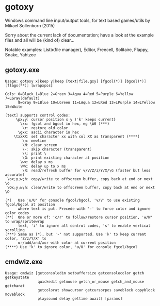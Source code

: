 # gotoxy
Windows command line input/output tools, for text based games/utils by Mikael Sollenborn (2015)

Sorry about the current lack of documentation; have a look at the example files and all will be (kind of) clear...

Notable examples: Listb(file manager), Editor, Freecell, Solitaire, Flappy, Snake, Yahtzee


gotoxy.exe
----------
```
Usage: gotoxy x|keep y|keep [text|file.gxy] [fgcol(*)] [bgcol(*)] [flags(**)] [wrapxpos]

Cols: 0=Black 1=Blue 2=Green 3=Aqua 4=Red 5=Purple 6=Yellow 7=LGray(default)
      8=Gray 9=LBlue 10=LGreen 11=LAqua 12=LRed 13=LPurple 14=LYellow 15=White

[text] supports control codes:
     \px;y: cursor position x y ('k' keeps current)
       \xx: fgcol and bgcol in hex, eg \A0 (***)
        \r: restore old color
      \gxx: ascii character in hex
    \txxXX: set character xx with col XX as transparent (****)
        \n: newline
        \N: clear screen
        \-: skip character (transparent)
        \\: print \
        \G: print existing character at position
       \wx: delay x ms
       \Wx: delay up to x ms
        \R: read/refresh buffer for v/V/Z/z/Y/X/\G (faster but less accurate)
 \ox;y;w;h: copy/write to offscreen buffer, copy back at end or next \o
 \Ox;y;w;h: clear/write to offscreen buffer, copy back at end or next \O

(*)   Use 'u/U' for console fgcol/bgcol, 'v/V' to use existing fgcol/bgcol at position
      where text is put. Precede with '-' to force color and ignore color codes
(**)  One or more of: 'c/r' to follow/restore cursor position, 'w/W' to wrap/spritewrap
      text, 'i' to ignore all control codes, 's' to enable vertical scrolling
(***) Same as (*), but '-' not supported. Use 'k' to keep current color, 'Z/z/Y/X' to 
      or/add/and/xor with color at current position
(****) Use 'k' to ignore color, 'u/U' for console fgcol/bgcol      
```

cmdwiz.exe
----------
```
Usage: cmdwiz [getconsoledim setbuffersize getconsolecolor getch getkeystate 
               quickedit getmouse getch_or_mouse getch_and_mouse getcharat
               getcolorat showcursor getcursorpos saveblock copyblock moveblock
               playsound delay gettime await] [params]
```
